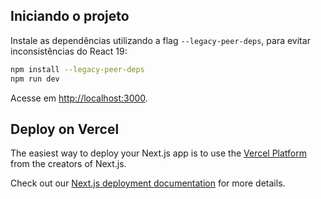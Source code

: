 ## Iniciando o projeto

Instale as dependências utilizando a flag `--legacy-peer-deps`, para evitar inconsistências do React 19:

```bash
npm install --legacy-peer-deps
npm run dev
```

Acesse em [http://localhost:3000](http://localhost:3000).

## Deploy on Vercel

The easiest way to deploy your Next.js app is to use the [Vercel Platform](https://vercel.com/new?utm_medium=default-template&filter=next.js&utm_source=create-next-app&utm_campaign=create-next-app-readme) from the creators of Next.js.

Check out our [Next.js deployment documentation](https://nextjs.org/docs/app/building-your-application/deploying) for more details.
